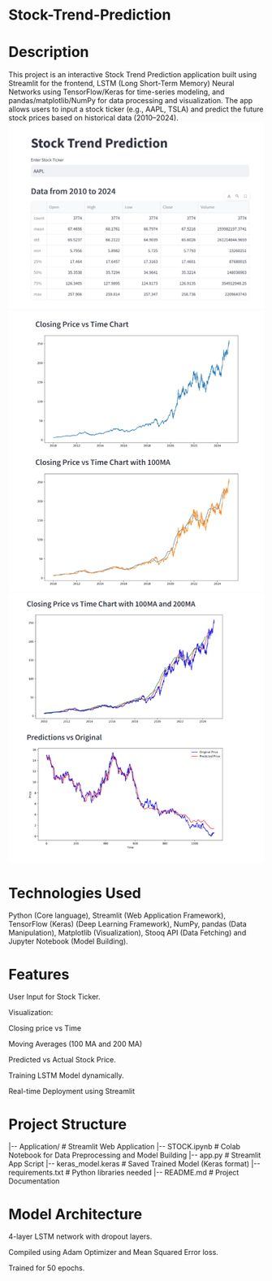 # Stock-Trend-Prediction
# Description
This project is an interactive Stock Trend Prediction application built using Streamlit for the frontend, LSTM (Long Short-Term Memory) Neural Networks using TensorFlow/Keras for time-series modeling, and pandas/matplotlib/NumPy for data processing and visualization.
The app allows users to input a stock ticker (e.g., AAPL, TSLA) and predict the future stock prices based on historical data (2010–2024).
![image alt](https://github.com/Manacydev/Stock-Trend-Prediction/blob/5a62fec6d36c9b25885f2e71a43e7708df03a770/image%201.png)
![image alt](https://github.com/Manacydev/Stock-Trend-Prediction/blob/96722f51c86a8fc8ef433ee15fbd38be4426107d/image%202.png)
![image alt](https://github.com/Manacydev/Stock-Trend-Prediction/blob/88c1e4fa905b74ab1724a579454db51da05bab62/image%203.png)

# Technologies Used
Python (Core language),
Streamlit (Web Application Framework),
TensorFlow (Keras) (Deep Learning Framework),
NumPy, pandas (Data Manipulation),
Matplotlib (Visualization),
Stooq API (Data Fetching) and
Jupyter Notebook (Model Building).
# Features
User Input for Stock Ticker.

Visualization:

Closing price vs Time

Moving Averages (100 MA and 200 MA)

Predicted vs Actual Stock Price.

Training LSTM Model dynamically.

Real-time Deployment using Streamlit
# Project Structure 
|-- Application/         # Streamlit Web Application
|-- STOCK.ipynb           # Colab Notebook for Data Preprocessing and Model Building
|-- app.py                # Streamlit App Script
|-- keras_model.keras     # Saved Trained Model (Keras format)
|-- requirements.txt      # Python libraries needed
|-- README.md             # Project Documentation
# Model Architecture
4-layer LSTM network with dropout layers.

Compiled using Adam Optimizer and Mean Squared Error loss.

Trained for 50 epochs.



